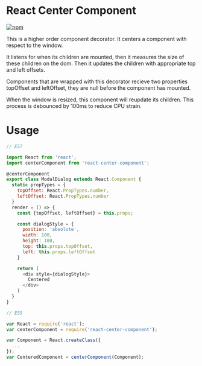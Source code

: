 # React Center Component

[![npm](https://img.shields.io/npm/v/react-center-component.svg?style=flat-square)](https://www.npmjs.com/package/react-center-component)

This is a higher order component decorator. It centers a component with respect to the window.

It listens for when its children are mounted, then it measures the size of 
these children on the dom. Then it updates the children with appropriate
top and left offsets.

Components that are wrapped with this decorator recieve two properties
topOffset and leftOffset, they are null before the component has mounted.

When the window is resized, this component will reupdate its children. This process
is debounced by 100ms to reduce CPU strain.

# Usage

```javascript
// ES7

import React from 'react';
import centerComponent from 'react-center-component';

@centerComponent
export class ModalDialog extends React.Component {
  static propTypes = {
    topOffset: React.PropTypes.number,
    leftOffset: React.PropTypes.number
  }
  render = () => {
    const {topOffset, leftOffset} = this.props;

    const dialogStyle = {
      position: 'absolute',
      width: 100,
      height: 100,
      top: this.props.topOffset,
      left: this.props.leftOffset
    }

    return (
      <div style={dialogStyle}>
        Centered
      </div>
    )
  }
}
```

```javascript
// ES5

var React = require('react');
var centerComponent = require('react-center-component');

var Component = React.createClass({
  ...
});
var CenteredComponent = centerComponent(Component);
```